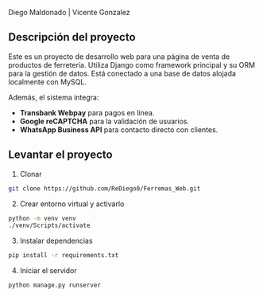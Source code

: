Diego Maldonado | Vicente Gonzalez

## Descripción del proyecto

Este es un proyecto de desarrollo web para una página de venta de productos de ferretería. Utiliza Django como framework principal y su ORM para la gestión de datos. Está conectado a una base de datos alojada localmente con MySQL.

Además, el sistema integra:

- **Transbank Webpay** para pagos en línea.
- **Google reCAPTCHA** para la validación de usuarios.
- **WhatsApp Business API** para contacto directo con clientes.

## Levantar el proyecto

1. Clonar
```bash
git clone https://github.com/ReDiego0/Ferremas_Web.git
```

2. Crear entorno virtual y activarlo
```bash
python -m venv venv
./venv/Scripts/activate
```

3. Instalar dependencias
```bash
pip install -r requirements.txt
```

4. Iniciar el servidor
```bash
python manage.py runserver
```